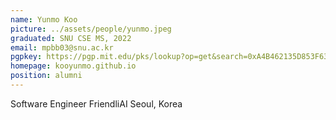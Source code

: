 ```yaml
---
name: Yunmo Koo
picture: ../assets/people/yunmo.jpeg
graduated: SNU CSE MS, 2022
email: mpbb03@snu.ac.kr
pgpkey: https://pgp.mit.edu/pks/lookup?op=get&search=0xA4B462135D853F63
homepage: kooyunmo.github.io
position: alumni
---
```

Software Engineer
FriendliAI
Seoul, Korea
